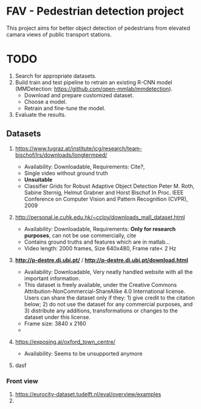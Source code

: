 # FAV - Pedestrian detection project
This project aims for better object detection of pedestrians from elevated camara views of public transport stations.

# TODO
1. Search for appropriate datasets.
2. Build train and test pipeline to retrain an existing R-CNN model (MMDetection: https://github.com/open-mmlab/mmdetection).
   * Download and prepare customized dataset.
   * Choose a model.
   * Retrain and fine-tune the model.
3. Evaluate the results.

## Datasets
1. https://www.tugraz.at/institute/icg/research/team-bischof/lrs/downloads/longtermped/
   * Availability: Downloadable, Requirements: Cite?,
   * Single video without ground truth
   * **Unsuitable**
   * Classifier Grids for Robust Adaptive Object Detection
   Peter M. Roth, Sabine Sternig, Helmut Grabner and Horst Bischof
   In Proc. IEEE Conference on Computer Vision and Pattern Recognition (CVPR), 2009 

2. http://personal.ie.cuhk.edu.hk/~ccloy/downloads_mall_dataset.html
   * Availability: Downloadable, Requirements: **Only for research purposes**, can not be use commercially, cite
   * Contains ground truths and features which are in matlab...
   * Video length: 2000 frames, Size 640x480, Frame rate< 2 Hz
3. **http://p-destre.di.ubi.pt/** / **http://p-destre.di.ubi.pt/download.html**
   * Availability: Downloadable, Very neatly handled website with all the important information. 
   * This dataset is freely available, under the Creative Commons Attribution-NonCommercial-ShareAlike 4.0 International license. Users can share the dataset only if they: 1) give credit to the citation below; 2) do not use the dataset for any commercial purposes, and 3) distribute any additions, transformations or changes to the dataset under this license. 
   * Frame size: 3840 x 2160
   * 
4. https://exposing.ai/oxford_town_centre/
   * Availability: Seems to be unsupported anymore
5. dasf


### Front view
1. https://eurocity-dataset.tudelft.nl/eval/overview/examples
2. 